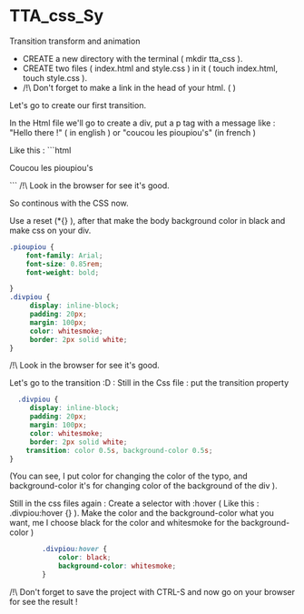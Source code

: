 # TTA_css_Sy
Transition transform and animation

- CREATE a new directory with the terminal ( mkdir tta_css ).
- CREATE two files ( index.html and style.css ) in it ( touch index.html, touch style.css ).
- /!\ Don't forget to make a link in the head of your html.
( <link rel="stylesheet" href="./style.css"> )

Let's go to create our first transition.

In the Html file we'll go to create a div,
put a p tag with a message like : "Hello there !" ( in english ) or "coucou les pioupiou's" (in french ) 

Like this : ```html
<div class="divpiou">
        <p class="pioupiou">Coucou les pioupiou's</p>
</div>
```
/!\ Look in the browser for see it's good.

So continous with the CSS now.

Use a reset (*{} ),
after that make the body background color in black and make css on your div.
```css
.pioupiou {
    font-family: Arial;
    font-size: 0.85rem;
    font-weight: bold;

}
.divpiou {
     display: inline-block;
     padding: 20px;
     margin: 100px;
     color: whitesmoke;
     border: 2px solid white;
}
```
/!\ Look in the browser for see it's good.

Let's go to the transition :D : 
Still in the Css file :
put the transition property

```css
  .divpiou {
     display: inline-block;
     padding: 20px;
     margin: 100px;
     color: whitesmoke;
     border: 2px solid white;
    transition: color 0.5s, background-color 0.5s;
}
```
(You can see, I put color for changing the color of the typo, and background-color it's for changing color of the background of the div ).

Still in the css files again : 
Create a selector with :hover ( Like this : .divpiou:hover {} ).
Make the color and the background-color what you want, me I choose black for the color and whitesmoke for the background-color ) 

```css
        .divpiou:hover {
            color: black;
            background-color: whitesmoke;
        }
```

/!\ Don't forget to save the project with CTRL-S and now go on your browser for see the result ! 







